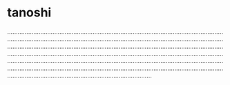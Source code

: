 # tanoshi
...........................................................................................................................................................................................................................................................................................................................................................................................................................................................................................................................................................................................................................................................................................................................................................................................................................................................